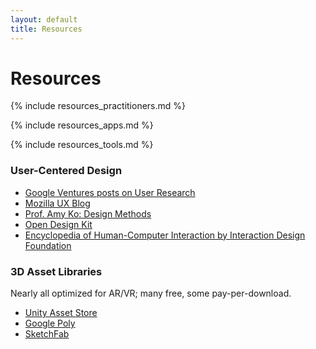 ```yaml
---
layout: default
title: Resources
---
```


# Resources

{% include resources_practitioners.md %}

{% include resources_apps.md %}

{% include resources_tools.md %}

### User-Centered Design
- [Google Ventures posts on User Research](https://library.gv.com/tagged/user-research)
- [Mozilla UX Blog](https://blog.mozilla.org/ux/)
- [Prof. Amy Ko: Design Methods](https://faculty.washington.edu/ajko/books/design-methods/index.html)
- [Open Design Kit](http://opendesignkit.org/)
- [Encyclopedia of Human-Computer Interaction by Interaction Design Foundation](https://www.interaction-design.org/literature/book/the-encyclopedia-of-human-computer-interaction-2nd-ed)

### 3D Asset Libraries
Nearly all optimized for AR/VR; many free, some pay-per-download.
- [Unity Asset Store](https://assetstore.unity.com/)
- [Google Poly](https://poly.google.com/)
- [SketchFab](https://sketchfab.com/)
